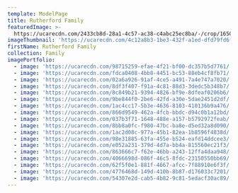 ```yaml
---
template: ModelPage
title: Rutherford Family
featuredImage: >-
  https://ucarecdn.com/2433cb8d-28a1-4c57-ac38-c4abc25ec8ba/-/crop/1650x786/0,40/-/preview/
imageThumbnail: 'https://ucarecdn.com/4c12a8b3-1be3-432f-a1ed-dfd79fd6f85d/'
firstName: Rutherford Family
collection: Family
imagePortfolio:
  - image: 'https://ucarecdn.com/98715259-efae-4f21-bf00-dc357b5d7761/'
  - image: 'https://ucarecdn.com/fdca0408-4bb8-4451-bc53-88eb4cf8fb71/'
  - image: 'https://ucarecdn.com/02a6a926-91af-4ce5-a491-7a4e747a7020/'
  - image: 'https://ucarecdn.com/8df3f407-f91a-4c81-88d3-3dedc5b348b7/'
  - image: 'https://ucarecdn.com/8c849b21-9394-4826-bf9e-8dfeaf0206b6/'
  - image: 'https://ucarecdn.com/9be844f0-2be6-42fd-a30e-5dae2451d2df/'
  - image: 'https://ucarecdn.com/1ac4cc17-5b3e-4636-8103-410136b9a476/'
  - image: 'https://ucarecdn.com/866d9549-462a-4fcb-bbdc-d94c0b1a12bd/'
  - image: 'https://ucarecdn.com/037b3f71-1648-488e-a157-b5792972feab/'
  - image: 'https://ucarecdn.com/8bb8a0fc-f980-47bc-ba8e-d5ed32a8d090/'
  - image: 'https://ucarecdn.com/1ac2d08c-977a-45b1-82ea-1b8596f4838d/'
  - image: 'https://ucarecdn.com/98e31885-63fa-455e-b524-eafd14ddcee3/'
  - image: 'https://ucarecdn.com/e052a231-379d-4d7a-bb4a-815560ec21f3/'
  - image: 'https://ucarecdn.com/863666c7-f62e-46bb-a243-12ffa4daa948/'
  - image: 'https://ucarecdn.com/4066698d-086f-46c5-8fdc-23150550bb69/'
  - image: 'https://ucarecdn.com/62f5f0e1-881f-4667-afcc-7f88910e6f3f/'
  - image: 'https://ucarecdn.com/4776468d-149d-410b-8b87-d176033c7201/'
  - image: 'https://ucarecdn.com/54307e2d-cab5-4b82-9c81-5edacf30ac89/'
---
```


